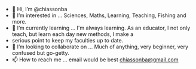 - 👋 Hi, I’m @chiassonba
- 👀 I’m interested in ... Sciences, Maths, Learning, Teaching, Fishing and more.
- 🌱 I’m currently learning ... I'm always learning. As an educator, I not only teach, but learn each day new methods, I make a 
- serious point to keep my faculties up to date. 
- 💞️ I’m looking to collaborate on ... Much of anything, very beginner, very confused but go-getty.
- 📫 How to reach me ... email would be best chiassonba@gmail.com

<!---
chiassonba/chiassonba is a ✨ special ✨ repository because its `README.md` (this file) appears on your GitHub profile.
You can click the Preview link to take a look at your changes.
--->

